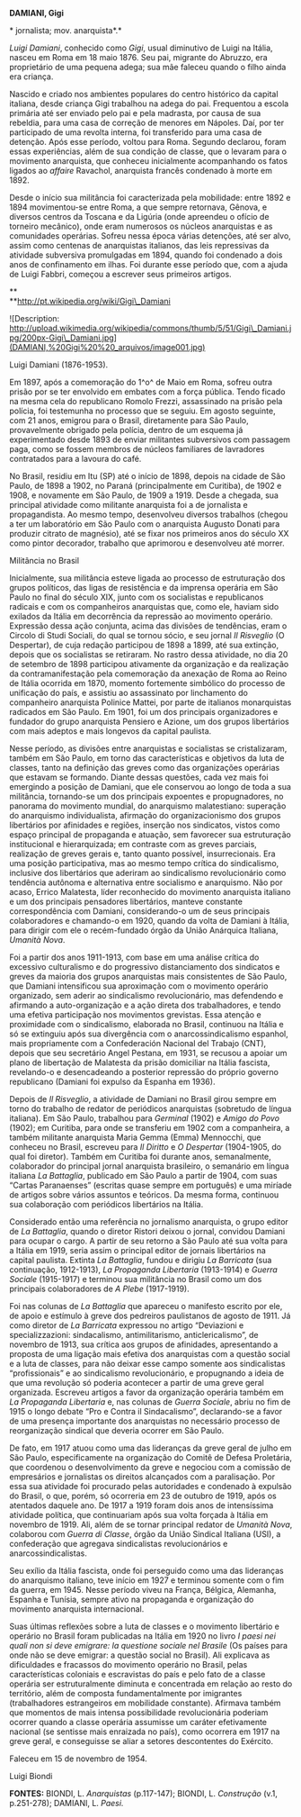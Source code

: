 **DAMIANI, Gigi**

\* jornalista; mov. anarquista*.*

*Luigi Damiani*, conhecido como *Gigi*, usual diminutivo de Luigi na
Itália, nasceu em Roma em 18 maio 1876. Seu pai, migrante do Abruzzo,
era proprietário de uma pequena adega; sua mãe faleceu quando o filho
ainda era criança.

Nascido e criado nos ambientes populares do centro histórico da capital
italiana, desde criança Gigi trabalhou na adega do pai. Frequentou a
escola primária até ser enviado pelo pai e pela madrasta, por causa de
sua rebeldia, para uma casa de correção de menores em Nápoles. Daí, por
ter participado de uma revolta interna, foi transferido para uma casa de
detenção. Após esse período, voltou para Roma. Segundo declarou, foram
essas experiências, além de sua condição de classe, que o levaram para o
movimento anarquista, que conheceu inicialmente acompanhando os fatos
ligados ao *affaire* Ravachol, anarquista francês condenado à morte em
1892.

Desde o início sua militância foi caracterizada pela mobilidade: entre
1892 e 1894 movimentou-se entre Roma, a que sempre retornava, Gênova, e
diversos centros da Toscana e da Ligúria (onde apreendeu o ofício de
torneiro mecânico), onde eram numerosos os núcleos anarquistas e as
comunidades operárias. Sofreu nessa época várias detenções, até ser
alvo, assim como centenas de anarquistas italianos, das leis repressivas
da atividade subversiva promulgadas em 1894, quando foi condenado a dois
anos de confinamento em ilhas. Foi durante esse período que, com a ajuda
de Luigi Fabbri, começou a escrever seus primeiros artigos.

**\
**http://pt.wikipedia.org/wiki/Gigi\_Damiani

![Description:
http://upload.wikimedia.org/wikipedia/commons/thumb/5/51/Gigi\_Damiani.jpg/200px-Gigi\_Damiani.jpg](DAMIANI,%20Gigi%20%20_arquivos/image001.jpg)

Luigi Damiani (1876-1953).

Em 1897, após a comemoração do 1^o^ de Maio em Roma, sofreu outra prisão
por se ter envolvido em embates com a força pública. Tendo ficado na
mesma cela do republicano Romolo Frezzi, assassinado na prisão pela
polícia, foi testemunha no processo que se seguiu. Em agosto seguinte,
com 21 anos, emigrou para o Brasil, diretamente para São Paulo,
provavelmente obrigado pela polícia, dentro de um esquema já
experimentado desde 1893 de enviar militantes subversivos com passagem
paga, como se fossem membros de núcleos familiares de lavradores
contratados para a lavoura do café.

No Brasil, residiu em Itu (SP) até o início de 1898, depois na cidade de
São Paulo, de 1898 a 1902, no Paraná (principalmente em Curitiba), de
1902 e 1908, e novamente em São Paulo, de 1909 a 1919. Desde a chegada,
sua principal atividade como militante anarquista foi a de jornalista e
propagandista. Ao mesmo tempo, desenvolveu diversos trabalhos (chegou a
ter um laboratório em São Paulo com o anarquista Augusto Donati para
produzir citrato de magnésio), até se fixar nos primeiros anos do século
XX como pintor decorador, trabalho que aprimorou e desenvolveu até
morrer.

Militância no Brasil

Inicialmente, sua militância esteve ligada ao processo de estruturação
dos grupos políticos, das ligas de resistência e da imprensa operária em
São Paulo no final do século XIX, junto com os socialistas e
republicanos radicais e com os companheiros anarquistas que, como ele,
haviam sido exilados da Itália em decorrência da repressão ao movimento
operário. Expressão dessa ação conjunta, acima das divisões de
tendências, eram o Circolo di Studi Sociali, do qual se tornou sócio, e
seu jornal *Il Risveglio* (O Despertar), de cuja redação participou de
1898 a 1899, até sua extinção, depois que os socialistas se retiraram.
No rastro dessa atividade, no dia 20 de setembro de 1898 participou
ativamente da organização e da realização da contramanifestação pela
comemoração da anexação de Roma ao Reino de Itália ocorrida em 1870,
momento fortemente simbólico do processo de unificação do país, e
assistiu ao assassinato por linchamento do companheiro anarquista
Polinice Mattei, por parte de italianos monarquistas radicados em São
Paulo. Em 1901, foi um dos principais organizadores e fundador do grupo
anarquista Pensiero e Azione, um dos grupos libertários com mais adeptos
e mais longevos da capital paulista.

Nesse período, as divisões entre anarquistas e socialistas se
cristalizaram, também em São Paulo, em torno das características e
objetivos da luta de classes, tanto na definição das greves como das
organizações operárias que estavam se formando. Diante dessas questões,
cada vez mais foi emergindo a posição de Damiani, que ele conservou ao
longo de toda a sua militância, tornando-se um dos principais expoentes
e propugnadores, no panorama do movimento mundial, do anarquismo
malatestiano: superação do anarquismo individualista, afirmação do
organizacionismo dos grupos libertários por afinidades e regiões,
inserção nos sindicatos, vistos como espaço principal de propaganda e
atuação, sem favorecer sua estruturação institucional e hierarquizada;
em contraste com as greves parciais, realização de greves gerais e,
tanto quanto possível, insurrecionais. Era uma posição participativa,
mas ao mesmo tempo crítica do sindicalismo, inclusive dos libertários
que aderiram ao sindicalismo revolucionário como tendência autônoma e
alternativa entre socialismo e anarquismo. Não por acaso, Errico
Malatesta, líder reconhecido do movimento anarquista italiano e um dos
principais pensadores libertários, manteve constante correspondência com
Damiani, considerando-o um de seus principais colaboradores e chamando-o
em 1920, quando da volta de Damiani à Itália, para dirigir com ele o
recém-fundado órgão da União Anárquica Italiana, *Umanità Nova*.

Foi a partir dos anos 1911-1913, com base em uma análise crítica do
excessivo culturalismo e do progressivo distanciamento dos sindicatos e
greves da maioria dos grupos anarquistas mais consistentes de São Paulo,
que Damiani intensificou sua aproximação com o movimento operário
organizado, sem aderir ao sindicalismo revolucionário, mas defendendo e
afirmando a auto-organização e a ação direta dos trabalhadores, e tendo
uma efetiva participação nos movimentos grevistas. Essa atenção e
proximidade com o sindicalismo, elaborada no Brasil, continuou na Itália
e só se extinguiu após sua divergência com o anarcossindicalismo
espanhol, mais propriamente com a Confederación Nacional del Trabajo
(CNT), depois que seu secretário Angel Pestana, em 1931, se recusou a
apoiar um plano de libertação de Malatesta da prisão domiciliar na
Itália fascista, revelando-o e desencadeando a posterior repressão do
próprio governo republicano (Damiani foi expulso da Espanha em 1936).

Depois de *Il Risveglio*, a atividade de Damiani no Brasil girou sempre
em torno do trabalho de redator de periódicos anarquistas (sobretudo de
língua italiana). Em São Paulo, trabalhou para *Germinal* (1902) e
*Amigo do Povo* (1902); em Curitiba, para onde se transferiu em 1902 com
a companheira, a também militante anarquista Maria Gemma (Emma)
Mennocchi, que conheceu no Brasil, escreveu para *Il Diritto* e *O
Despertar* (1904-1905, do qual foi diretor). Também em Curitiba foi
durante anos, semanalmente, colaborador do principal jornal anarquista
brasileiro, o semanário em língua italiana *La Battaglia*, publicado em
São Paulo a partir de 1904, com suas “Cartas Paranaenses” (escritas
quase sempre em português) e uma miríade de artigos sobre vários
assuntos e teóricos. Da mesma forma, continuou sua colaboração com
periódicos libertários na Itália.

Considerado então uma referência no jornalismo anarquista, o grupo
editor de *La Battaglia*, quando o diretor Ristori deixou o jornal,
convidou Damiani para ocupar o cargo. A partir de seu retorno a São
Paulo até sua volta para a Itália em 1919, seria assim o principal
editor de jornais libertários na capital paulista. Extinta *La
Battaglia*, fundou e dirigiu *La Barricata* (sua continuação,
1912-1913), *La Propaganda Libertaria* (1913-1914) e *Guerra Sociale*
(1915-1917) e terminou sua militância no Brasil como um dos principais
colaboradores de *A Plebe* (1917-1919).

Foi nas colunas de *La Battaglia* que apareceu o manifesto escrito por
ele, de apoio e estímulo à greve dos pedreiros paulistanos de agosto de
1911. Já como diretor de *La* *Barricata* expressou no artigo
“Deviazioni e specializzazioni: sindacalismo, antimilitarismo,
anticlericalismo”, de novembro de 1913, sua crítica aos grupos de
afinidades, apresentando a proposta de uma ligação mais efetiva dos
anarquistas com a questão social e a luta de classes, para não deixar
esse campo somente aos sindicalistas “profissionais” e ao sindicalismo
revolucionário, e propugnando a ideia de que uma revolução só poderia
acontecer a partir de uma greve geral organizada. Escreveu artigos a
favor da organização operária também em *La Propaganda Libertaria* e,
nas colunas de *Guerra Sociale*, abriu no fim de 1915 o longo debate
“Pro e Contra il Sindacalismo”, declarando-se a favor de uma presença
importante dos anarquistas no necessário processo de reorganização
sindical que deveria ocorrer em São Paulo.

De fato, em 1917 atuou como uma das lideranças da greve geral de julho
em São Paulo, especificamente na organização do Comitê de Defesa
Proletária, que coordenou o desenvolvimento da greve e negociou com a
comissão de empresários e jornalistas os direitos alcançados com a
paralisação. Por essa sua atividade foi procurado pelas autoridades e
condenado à expulsão do Brasil, o que, porém, só ocorreria em 23 de
outubro de 1919, após os atentados daquele ano. De 1917 a 1919 foram
dois anos de intensíssima atividade política, que continuariam após sua
volta forçada à Itália em novembro de 1919. Ali, além de se tornar
principal redator de *Umanità Nova*, colaborou com *Guerra di Classe*,
órgão da União Sindical Italiana (USI), a confederação que agregava
sindicalistas revolucionários e anarcossindicalistas.

Seu exílio da Itália fascista, onde foi perseguido como uma das
lideranças do anarquismo italiano, teve início em 1927 e terminou
somente com o fim da guerra, em 1945. Nesse período viveu na França,
Bélgica, Alemanha, Espanha e Tunísia, sempre ativo na propaganda e
organização do movimento anarquista internacional.

Suas últimas reflexões sobre a luta de classes e o movimento libertário
e operário no Brasil foram publicadas na Itália em 1920 no livro *I
paesi nei quali non si deve emigrare: la questione sociale nel Brasile*
(Os países para onde não se deve emigrar: a questão social no Brasil).
Ali explicava as dificuldades e fracassos do movimento operário no
Brasil, pelas características coloniais e escravistas do país e pelo
fato de a classe operária ser estruturalmente diminuta e concentrada em
relação ao resto do território, além de composta fundamentalmente por
imigrantes (trabalhadores estrangeiros em mobilidade constante).
Afirmava também que momentos de mais intensa possibilidade
revolucionária poderiam ocorrer quando a classe operária assumisse um
caráter efetivamente nacional (se sentisse mais enraizada no país), como
ocorrera em 1917 na greve geral, e conseguisse se aliar a setores
descontentes do Exército.

Faleceu em 15 de novembro de 1954.

Luigi Biondi

**FONTES:** BIONDI, L. *Anarquistas* (p.117-147); BIONDI, L.
*Construção* (v.1, p.251-278); DAMIANI, L. *Paesi.*
